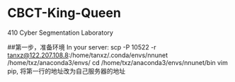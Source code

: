 # CBCT-King-Queen
410 Cyber Segmentation Laboratory


##第一步，准备环境
In your server:
scp -P 10522 -r tanxz@122.207.108.8:/home/tanxz/.conda/envs/nnunet /home/txz/anaconda3/envs/
cd /home/txz/anaconda3/envs/nnunet/bin
vim pip, 将第一行的地址改为自己服务器的地址

